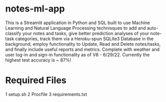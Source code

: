 # notes-ml-app
This is a Streamlit application in Python and SQL built to use Machine Learning and Natural Language Processing technisques to add and auto-classify your notes and tasks, give better prediction analyses of your note-task categories, track them via a Heroku-spun SQLite3 Database in the background, employ functionality to Update, Read and Delete notes/tasks, and finally include useful reports and metrics. Complete with weather and user log-in and sign-in functionality as of V8 - 6/29/22. Currently the highest test accuracy is ~ 87%!

# Required Files
1 setup.sh
2 Procfile
3 requirements.txt
